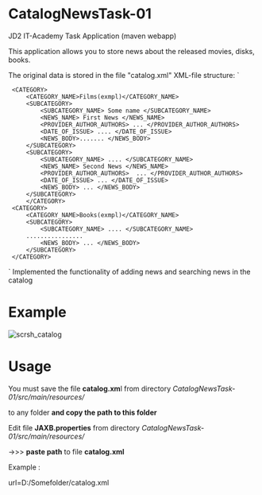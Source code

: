# CatalogNewsTask-01
JD2 IT-Academy Task Application
(maven webapp)

This application allows you to store news about the released movies, disks, books.

The original data is stored in the file "catalog.xml"  XML-file structure:
`<CATALOG>

     <CATEGORY>
         <CATEGORY_NAME>Films(exmpl)</CATEGORY_NAME>
         <SUBCATEGORY>
             <SUBCATEGORY_NAME> Some name </SUBCATEGORY_NAME>
             <NEWS_NAME> First News </NEWS_NAME>
             <PROVIDER_AUTHOR_AUTHORS> ... </PROVIDER_AUTHOR_AUTHORS>
             <DATE_OF_ISSUE> .... </DATE_OF_ISSUE>
             <NEWS_BODY>....... </NEWS_BODY>
         </SUBCATEGORY>
         <SUBCATEGORY>
             <SUBCATEGORY_NAME> .... </SUBCATEGORY_NAME>
             <NEWS_NAME> Second News </NEWS_NAME>
             <PROVIDER_AUTHOR_AUTHORS>  ... </PROVIDER_AUTHOR_AUTHORS>
             <DATE_OF_ISSUE> ... </DATE_OF_ISSUE>
             <NEWS_BODY> ... </NEWS_BODY>
         </SUBCATEGORY>
         </CATEGORY>
     <CATEGORY>
         <CATEGORY_NAME>Books(exmpl)</CATEGORY_NAME>
         <SUBCATEGORY>
             <SUBCATEGORY_NAME> .... </SUBCATEGORY_NAME>
         ................
             <NEWS_BODY> ... </NEWS_BODY>
         </SUBCATEGORY>
     </CATEGORY>
 </CATALOG>`
Implemented the functionality of adding news and searching news in the catalog
 
 # Example
 ![scrsh_catalog](https://user-images.githubusercontent.com/42671888/44842894-b0003e80-ac4f-11e8-9a86-136a7d06ec77.JPG)
 
 
 
 # Usage
 
 You must save the file **catalog.xm**l from directory _CatalogNewsTask-01/src/main/resources/_

to any folder **and copy the path to this folder** 

Edit file **JAXB.properties** from directory _CatalogNewsTask-01/src/main/resources/_

->>> **paste path** to file **catalog.xml** 

Example :

url=D:/Somefolder/catalog.xml
 
 

 
